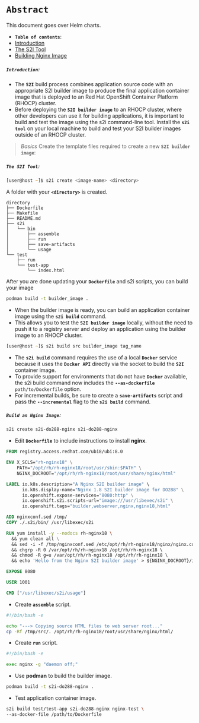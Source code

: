 # **`Abstract`**

This document goes over Helm charts.
-  **`Table of contents`**:
  - [Introduction](#introduction)
  - [The S2I Tool](#the-s2i-tool)
  - [Building Nginx Image](#building-nginx-image)

##### **`Introduction`**:
- The **`S2I`** build process combines application source code with an appropriate S2I builder image to produce the final application container image that is deployed to an Red Hat OpenShift Container Platform (RHOCP) cluster.
- Before deploying the **`S2I builder image`** to an RHOCP cluster, where other developers can use it for building applications, it is important to build and test the image using the s2i command-line tool. Install the **`s2i tool`** on your local machine to build and test your S2I builder images outside of an RHOCP cluster. 

> *Basics*
Create the template files required to create a new **`S2I builder image`**:

##### **`The S2I Tool`**:
```zsh
[user@host ~]$ s2i create <image-name> <directory>
```
A folder with your **`<directory>`** is created. 
```text
directory
├── Dockerfile 
├── Makefile
├── README.md
├── s2i 
│   └── bin
│       ├── assemble
│       ├── run
│       ├── save-artifacts
│       └── usage
└── test
    ├── run
    └── test-app 
        └── index.html
```

After you are done updating your **`Dockerfile`** and s2i scripts, you can build your image
```zsh
podman build -t builder_image .
```
- When the builder image is ready, you can build an application container image using the **`s2i build`** command. 
- This allows you to test the **`S2I builder image`** locally, without the need to push it to a registry server and deploy an application using the builder image to an RHOCP cluster.
```zsh
[user@host ~]$ s2i build src builder_image tag_name
```
- The **`s2i build`** command requires the use of a local **`Docker`** service because it uses the **`Docker API`** directly via the socket to build the **`S2I`** container image. 
- To provide support for environments that do not have **`Docker`** available, the s2i build command now includes the **`--as-dockerfile`** `path/to/Dockerfile` option.
- For incremental builds, be sure to create a **`save-artifacts`** script and pass the **`--incremental`** flag to the **`s2i build`** command.

##### **`Build an Nginx Image`**:




```zsh
s2i create s2i-do288-nginx s2i-do288-nginx
```
- Edit **`Dockerfile`** to include instructions to install **nginx**.

```Dockerfile
FROM registry.access.redhat.com/ubi8/ubi:8.0  

ENV X_SCLS="rh-nginx18" \
    PATH="/opt/rh/rh-nginx18/root/usr/sbin:$PATH" \
    NGINX_DOCROOT="/opt/rh/rh-nginx18/root/usr/share/nginx/html"

LABEL io.k8s.description="A Nginx S2I builder image" \ 
      io.k8s.display-name="Nginx 1.8 S2I builder image for DO288" \
      io.openshift.expose-services="8080:http" \
      io.openshift.s2i.scripts-url="image:///usr/libexec/s2i" \
      io.openshift.tags="builder,webserver,nginx,nginx18,html"

ADD nginxconf.sed /tmp/
COPY ./.s2i/bin/ /usr/libexec/s2i 

RUN yum install -y --nodocs rh-nginx18 \ 
  && yum clean all \
  && sed -i -f /tmp/nginxconf.sed /etc/opt/rh/rh-nginx18/nginx/nginx.conf \
  && chgrp -R 0 /var/opt/rh/rh-nginx18 /opt/rh/rh-nginx18 \ 
  && chmod -R g=u /var/opt/rh/rh-nginx18 /opt/rh/rh-nginx18 \ 
  && echo 'Hello from the Nginx S2I builder image' > ${NGINX_DOCROOT}/index.html

EXPOSE 8080

USER 1001

CMD ["/usr/libexec/s2i/usage"]
```
- Create **`assemble`** script.
```bash
#!/bin/bash -e

echo "---> Copying source HTML files to web server root..."
cp -Rf /tmp/src/. /opt/rh/rh-nginx18/root/usr/share/nginx/html/
```
- Create **`run`** script.
```bash
#!/bin/bash -e

exec nginx -g "daemon off;"
```
- Use **podman** to build the builder image.
```zsh
podman build -t s2i-do288-nginx .
```
- Test application container image.
```zsh
s2i build test/test-app s2i-do288-nginx nginx-test \
--as-docker-file /path/to/Dockerfile
```




